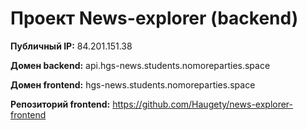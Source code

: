 # Проект News-explorer (backend)

**Публичный IP:** 84.201.151.38

**Домен backend:** api.hgs-news.students.nomoreparties.space

**Домен frontend:** hgs-news.students.nomoreparties.space

**Репозиторий frontend:**  https://github.com/Haugety/news-explorer-frontend


